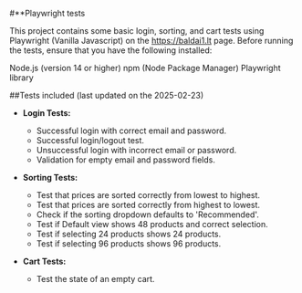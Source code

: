 #**Playwright tests

This project contains some basic login, sorting, and cart tests using Playwright (Vanilla Javascript) on the https://baldai1.lt page.
Before running the tests, ensure that you have the following installed:

Node.js (version 14 or higher)
npm (Node Package Manager)
Playwright library

##Tests included (last updated on the 2025-02-23)
- **Login Tests:**
  - Successful login with correct email and password.
  - Successful login/logout test.
  - Unsuccessful login with incorrect email or password.
  - Validation for empty email and password fields.

- **Sorting Tests:**
  - Test that prices are sorted correctly from lowest to highest.
  - Test that prices are sorted correctly from highest to lowest.
  - Check if the sorting dropdown defaults to 'Recommended'.
  - Test if Default view shows 48 products and correct selection.
  - Test if selecting 24 products shows 24 products.
  - Test if selecting 96 products shows 96 products.

- **Cart Tests:**
  - Test the state of an empty cart.